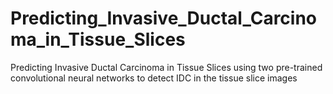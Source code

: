 # Predicting_Invasive_Ductal_Carcinoma_in_Tissue_Slices
Predicting Invasive Ductal Carcinoma in Tissue Slices using two pre-trained convolutional neural networks to detect IDC in the tissue slice images
